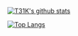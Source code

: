 <!--
**T31K/T31K** is a ✨ _special_ ✨ repository because its `README.md` (this file) appears on your GitHub profile.

Here are some ideas to get you started:

- 🔭 I’m currently working on ...
- 🌱 I’m currently learning ...
- 👯 I’m looking to collaborate on ...
- 🤔 I’m looking for help with ...
- 💬 Ask me about ...
- 📫 How to reach me: ...
- 😄 Pronouns: ...
- ⚡ Fun fact: ...
![Social banner for jh3y](https://github.com/T31K/T31K/raw/master/bg.jpg)
-->

[![T31K's github stats](https://github-readme-stats.vercel.app/api?username=T31K)](https://github.com/T31K/github-readme-stats)

[![Top Langs](https://github-readme-stats.vercel.app/api/top-langs/?username=T31K&layout=compact)](https://github.com/T31K/github-readme-stats)

